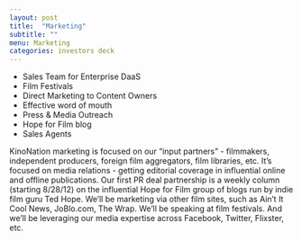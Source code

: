 ```yaml
---
layout: post
title:  "Marketing"
subtitle: ""
menu: Marketing
categories: investors deck
---
```

* Sales Team for Enterprise DaaS
* Film Festivals
* Direct Marketing to Content Owners
* Effective word of mouth
* Press & Media Outreach
* Hope for Film blog
* Sales Agents

<!--more-->

KinoNation marketing is focused on our “input partners” - filmmakers, independent producers, foreign film aggregators, film libraries, etc. It’s focused on media relations - getting editorial coverage in influential online and offline publications.  Our first PR deal partnership is a weekly column (starting 8/28/12) on the influential Hope for Film group of blogs run by indie film guru Ted Hope. We’ll be marketing via other film sites, such as Ain’t It Cool News, JoBlo.com, The Wrap.  We’ll be speaking at film festivals.  And we’ll be leveraging our media expertise across Facebook, Twitter, Flixster, etc.
